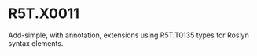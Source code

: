 # R5T.X0011
Add-simple, with annotation, extensions using R5T.T0135 types for Roslyn syntax elements.

